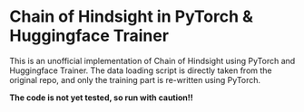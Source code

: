 # Chain of Hindsight in PyTorch & Huggingface Trainer

This is an unofficial implementation of Chain of Hindsight using PyTorch and
Huggingface Trainer. The data loading script is directly taken from the original
repo, and only the training part is re-written using PyTorch.

**The code is not yet tested, so run with caution!!**
